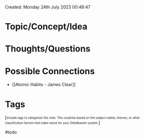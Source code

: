 ---
---

Created: Monday 24th July 2023 00:48:47

# Topic/Concept/Idea


# Thoughts/Questions

# Possible Connections

- [[Atomic Habits - James Clear]]

# Tags

[<sub><sup>Include tags to categorize this note. This could be based on the subject matter, themes, or other classification factors that make sense for your Zettelkasten system.</sup></sub>]

#todo
